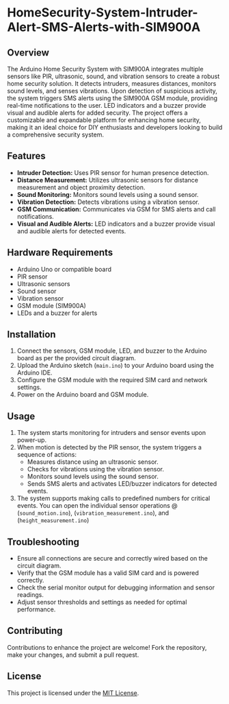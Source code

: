 # HomeSecurity-System-Intruder-Alert-SMS-Alerts-with-SIM900A

## Overview

The Arduino Home Security System with SIM900A integrates multiple sensors like PIR, ultrasonic, sound, and vibration sensors to create a robust home security solution. It detects intruders, measures distances, monitors sound levels, and senses vibrations. Upon detection of suspicious activity, the system triggers SMS alerts using the SIM900A GSM module, providing real-time notifications to the user. LED indicators and a buzzer provide visual and audible alerts for added security. The project offers a customizable and expandable platform for enhancing home security, making it an ideal choice for DIY enthusiasts and developers looking to build a comprehensive security system.

## Features

- **Intruder Detection:** Uses PIR sensor for human presence detection.
- **Distance Measurement:** Utilizes ultrasonic sensors for distance measurement and object proximity detection.
- **Sound Monitoring:** Monitors sound levels using a sound sensor.
- **Vibration Detection:** Detects vibrations using a vibration sensor.
- **GSM Communication:** Communicates via GSM for SMS alerts and call notifications.
- **Visual and Audible Alerts:** LED indicators and a buzzer provide visual and audible alerts for detected events.

## Hardware Requirements

- Arduino Uno or compatible board
- PIR sensor
- Ultrasonic sensors
- Sound sensor
- Vibration sensor
- GSM module (SIM900A)
- LEDs and a buzzer for alerts

## Installation

1. Connect the sensors, GSM module, LED, and buzzer to the Arduino board as per the provided circuit diagram.
2. Upload the Arduino sketch (`main.ino`) to your Arduino board using the Arduino IDE.
3. Configure the GSM module with the required SIM card and network settings.
4. Power on the Arduino board and GSM module.

## Usage

1. The system starts monitoring for intruders and sensor events upon power-up.
2. When motion is detected by the PIR sensor, the system triggers a sequence of actions:
   - Measures distance using an ultrasonic sensor.
   - Checks for vibrations using the vibration sensor.
   - Monitors sound levels using the sound sensor.
   - Sends SMS alerts and activates LED/buzzer indicators for detected events.
3. The system supports making calls to predefined numbers for critical events.
You can open the individual sensor operations @ (`sound_motion.ino`), (`vibration_measurement.ino`), and (`height_measurement.ino`)

## Troubleshooting

- Ensure all connections are secure and correctly wired based on the circuit diagram.
- Verify that the GSM module has a valid SIM card and is powered correctly.
- Check the serial monitor output for debugging information and sensor readings.
- Adjust sensor thresholds and settings as needed for optimal performance.

## Contributing

Contributions to enhance the project are welcome! Fork the repository, make your changes, and submit a pull request.

## License

This project is licensed under the [MIT License](LICENSE).
